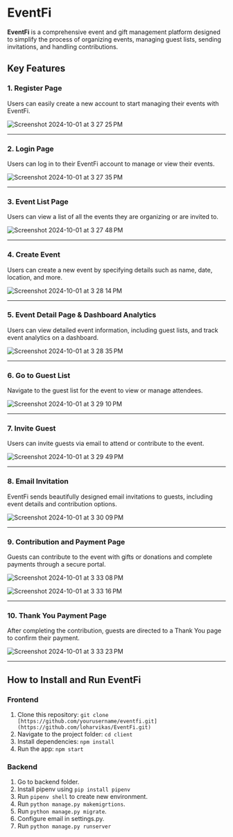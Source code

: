 # EventFi

**EventFi** is a comprehensive event and gift management platform designed to simplify the process of organizing events, managing guest lists, sending invitations, and handling contributions.

## Key Features

### 1. Register Page
Users can easily create a new account to start managing their events with EventFi.

![Screenshot 2024-10-01 at 3 27 25 PM](https://github.com/user-attachments/assets/49caac06-1ea4-4525-b01a-2d6af0ab7c72)


---

### 2. Login Page
Users can log in to their EventFi account to manage or view their events.

![Screenshot 2024-10-01 at 3 27 35 PM](https://github.com/user-attachments/assets/5e8e7414-9e24-4682-89c5-333e0769c510)


---

### 3. Event List Page
Users can view a list of all the events they are organizing or are invited to.

![Screenshot 2024-10-01 at 3 27 48 PM](https://github.com/user-attachments/assets/9b1c2aab-67fc-4dd9-945d-96024c9d2cac)


---

### 4. Create Event
Users can create a new event by specifying details such as name, date, location, and more.

![Screenshot 2024-10-01 at 3 28 14 PM](https://github.com/user-attachments/assets/eeb3cfa7-140d-40a9-8999-12741973525f)


---

### 5. Event Detail Page & Dashboard Analytics
Users can view detailed event information, including guest lists, and track event analytics on a dashboard.

![Screenshot 2024-10-01 at 3 28 35 PM](https://github.com/user-attachments/assets/2926cfcb-41fe-45a8-8e4f-5dd8847aa6e5)


---

### 6. Go to Guest List
Navigate to the guest list for the event to view or manage attendees.

![Screenshot 2024-10-01 at 3 29 10 PM](https://github.com/user-attachments/assets/bbeff39d-f462-4435-be22-0e9cbdbfe819)


---

### 7. Invite Guest
Users can invite guests via email to attend or contribute to the event.

![Screenshot 2024-10-01 at 3 29 49 PM](https://github.com/user-attachments/assets/95a02afe-cddb-45b3-a565-3277cca8784a)


---

### 8. Email Invitation
EventFi sends beautifully designed email invitations to guests, including event details and contribution options.

![Screenshot 2024-10-01 at 3 30 09 PM](https://github.com/user-attachments/assets/3313406c-d0c7-4225-85af-72845e0ca2bd)


---

### 9. Contribution and Payment Page
Guests can contribute to the event with gifts or donations and complete payments through a secure portal.

![Screenshot 2024-10-01 at 3 33 08 PM](https://github.com/user-attachments/assets/b92c9a22-17ad-41c9-9828-f7a60c9d5505)

![Screenshot 2024-10-01 at 3 33 16 PM](https://github.com/user-attachments/assets/46fe13f0-2f8c-4dfb-97be-4d9a9a6c0858)

---

### 10. Thank You Payment Page
After completing the contribution, guests are directed to a Thank You page to confirm their payment.

![Screenshot 2024-10-01 at 3 33 23 PM](https://github.com/user-attachments/assets/dfbea00a-8a88-4c40-9edc-fcc07b5945aa)


---

## How to Install and Run EventFi

### Frontend
1. Clone this repository: `git clone [https://github.com/yourusername/eventfi.git](https://github.com/loharvikas/EventFi.git)`
2. Navigate to the project folder: `cd client`
3. Install dependencies: `npm install`
4. Run the app: `npm start`

### Backend
1. Go to backend folder.
2. Install pipenv using `pip install pipenv`
3. Run `pipenv shell` to create new environment.
4. Run `python manage.py makemigrtions`.
5. Run `python manage.py migrate`.
6. Configure email in settings.py.
7. Run `python manage.py runserver`





